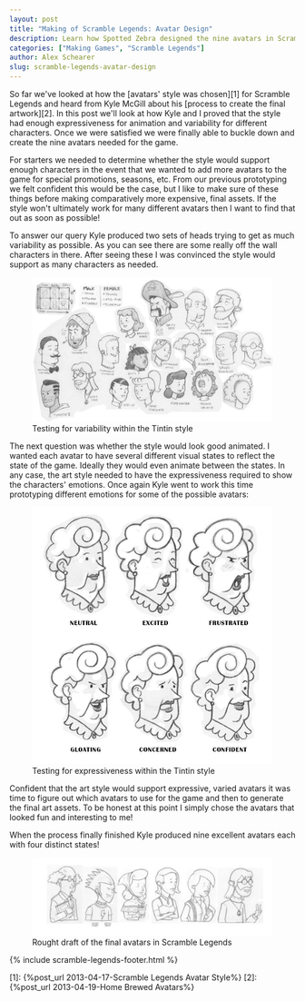 ```yaml
---
layout: post
title: "Making of Scramble Legends: Avatar Design"
description: Learn how Spotted Zebra designed the nine avatars in Scramble Legends. Scramble Legends is a social, turn based word game for Windows 8. Spell words to bury your opponent in letters!
categories: ["Making Games", "Scramble Legends"]
author: Alex Schearer
slug: scramble-legends-avatar-design
---
```


So far we've looked at how the [avatars' style was chosen][1]
for Scramble Legends and heard from Kyle McGill about his 
[process to create the final artwork][2]. 
In this post we'll look at how Kyle and I proved that the 
style had enough expressiveness for animation and variability 
for different characters. Once we were satisfied we were finally 
able to buckle down and create the nine avatars needed for 
the game.

For starters we needed to determine whether the
style would support enough characters in the event
that we wanted to add more avatars to the game for
special promotions, seasons, etc. From our previous
prototyping we felt confident this would be the
case, but I like to make sure of these things
before making comparatively more expensive, final
assets. If the style won't ultimately work for many
different avatars then I want to find that out as
soon as possible!

To answer our query Kyle produced two sets of heads
trying to get as much variability as possible. As
you can see there are some really off the wall
characters in there. After seeing these I was
convinced the style would support as many
characters as needed.

<figure>
    <a href="/img/posts/2013-04-22-Scramble Legends Avatar Design/variability-test.jpg">
        <img src="/img/posts/2013-04-22-Scramble Legends Avatar Design/variability-test.thumb.jpg" alt="Testing for style variability"/>
    </a>
    <figcaption>Testing for variability within the Tintin style</figcaption>
</figure>

The next question was whether the style would look
good animated. I wanted each avatar to have several
different visual states to reflect the state of the
game.  Ideally they would even animate between the
states.  In any case, the art style needed to have
the expressiveness required to show the characters'
emotions. Once again Kyle went to work this time
prototyping different emotions for some of the
possible avatars:

<figure>
    <a href="/img/posts/2013-04-22-Scramble Legends Avatar Design/expressiveness-test.jpg">
        <img src="/img/posts/2013-04-22-Scramble Legends Avatar Design/expressiveness-test.thumb.jpg" alt="Testing for style expressivesness"/>
    </a>
    <figcaption>Testing for expressiveness within the Tintin style</figcaption>
</figure>

Confident that the art style would support
expressive, varied avatars it was time to figure
out which avatars to use for the game and then to
generate the final art assets. To be honest at this
point I simply chose the avatars that looked fun
and interesting to me!
                            
When the process finally finished Kyle produced
nine excellent avatars each with four distinct
states!                            

<figure>
    <a href="/img/posts/2013-04-22-Scramble Legends Avatar Design/final-avatars.jpg">
        <img src="/img/posts/2013-04-22-Scramble Legends Avatar Design/final-avatars.thumb.jpg" alt="Rought draft of the final avatars in Scramble Legends"/>
    </a>
    <figcaption>Rought draft of the final avatars in Scramble Legends</figcaption>
</figure>

{% include scramble-legends-footer.html %}

[1]: {%post_url 2013-04-17-Scramble Legends Avatar Style%}
[2]: {%post_url 2013-04-19-Home Brewed Avatars%}